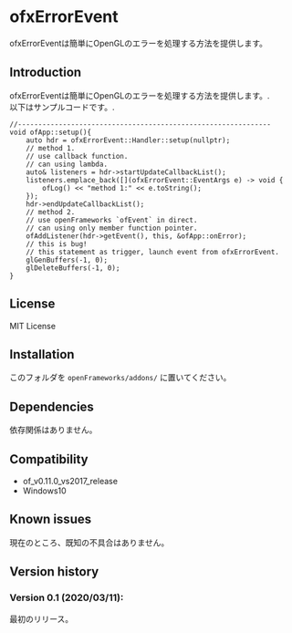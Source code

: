 ofxErrorEvent
=====================================
ofxErrorEventは簡単にOpenGLのエラーを処理する方法を提供します。

Introduction
------------
ofxErrorEventは簡単にOpenGLのエラーを処理する方法を提供します。.  
以下はサンプルコードです。.
````
//--------------------------------------------------------------
void ofApp::setup(){
	auto hdr = ofxErrorEvent::Handler::setup(nullptr);
	// method 1.
	// use callback function.
	// can using lambda.
	auto& listeners = hdr->startUpdateCallbackList();
	listeners.emplace_back([](ofxErrorEvent::EventArgs e) -> void {
		ofLog() << "method 1:" << e.toString();
	});
	hdr->endUpdateCallbackList();
	// method 2.
	// use openFrameworks `ofEvent` in direct.
	// can using only member function pointer.
	ofAddListener(hdr->getEvent(), this, &ofApp::onError);
	// this is bug!
	// this statement as trigger, launch event from ofxErrorEvent.
	glGenBuffers(-1, 0);
	glDeleteBuffers(-1, 0);
}
````

License
-------
MIT License

Installation
------------
このフォルダを `openFrameworks/addons/` に置いてください。

Dependencies
------------
依存関係はありません。

Compatibility
------------
* of_v0.11.0_vs2017_release
* Windows10

Known issues
------------
現在のところ、既知の不具合はありません。

Version history
------------


### Version 0.1 (2020/03/11):
最初のリリース。

